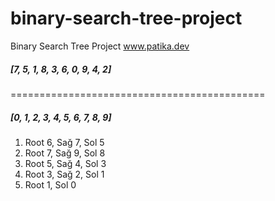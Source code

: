# binary-search-tree-project
Binary Search Tree Project www.patika.dev

<h5>[7, 5, 1, 8, 3, 6, 0, 9, 4, 2]</h5>
============================================
<h5>[0, 1, 2, 3, 4, 5, 6, 7, 8, 9]</h5>

<ol>

<li>Root 6, Sağ 7, Sol 5</li>
<li>Root 7, Sağ 9, Sol 8</li>
<li>Root 5, Sağ 4, Sol 3</li>
<li>Root 3, Sağ 2, Sol 1</li>
<li>Root 1, Sol 0</li>

</ol>
